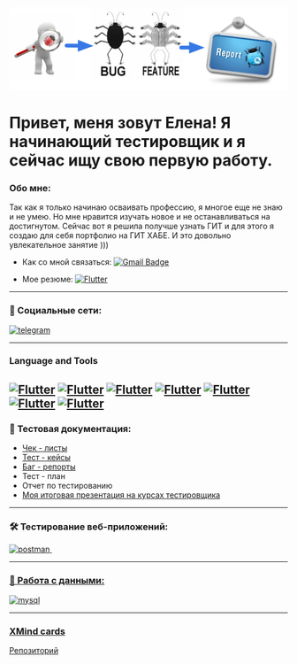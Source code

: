 ![Header](https://github.com/alenachchekm/alenachchekm/blob/main/assets/74.png)


# Привет, меня зовут Елена! Я начинающий тестировщик и я сейчас ищу свою первую работу.


### Обо мне:

Так как я только начинаю осваивать профессию, я многое еще не знаю и не умею. Но мне нравится изучать новое и не останавливаться на достигнутом.
Сейчас вот я решила получше узнать ГИТ и для этого я создаю для себя портфолио на ГИТ ХАБЕ. И это довольно увлекательное занятие )))


- Как со мной связаться: [![Gmail Badge](https://img.shields.io/badge/-Gmail-red?style=for-the-badge&logo=Flutter&logoColor=47C5FB)](mailto:alenach2006@yandex.ru)


- Мое резюме: [![Flutter](https://img.shields.io/badge/-Резюме-red?style=for-the-badge&logo=appveyor&logoColor=F88C00)](
https://drive.google.com/file/d/1ccytFJDZIsOpJZLCsbSROl7leFxiU01u/view?usp=share_link)



---
### 🤝 Социальные сети:

  <div id="badges">
     <a href="https://t.me/hellench_2023" target="_blank">
      <img src="https://cdn-icons-png.flaticon.com/512/2111/2111646.png" width="40" height="40" alt="telegram" />
    </a>
  </div>


 --- 

### Language and Tools

[![Flutter](https://img.shields.io/badge/-Jira-090909?style=for-the-badge&logo=jira&logoColor=47C5FB)](https://drive.google.com/file/d/1dgwu_VSRBZTGsB-XXDwyn9WhsztErnuV/view?usp=sharing)
[![Flutter](https://img.shields.io/badge/-Postman-090909?style=for-the-badge&logo=postman&logoColor=F88C00)](https://www.postman.com/galactic-shadow-937135)
[![Flutter](https://img.shields.io/badge/-Mysql-090909?style=for-the-badge&logo=mysql&logoColor=47C5FB)](https://github.com/alenachchekm/MySQL)
[![Flutter](https://img.shields.io/badge/-VS_Code-090909?style=for-the-badge&logo=&logoColor=0098FF)](https://drive.google.com/file/d/1dgwu_VSRBZTGsB-XXDwyn9WhsztErnuV/view?usp=sharing)
[![Flutter](https://img.shields.io/badge/-Git-090909?style=for-the-badge&logo=git&logoColor=red)](https://github.com/alenachchekm/)
[![Flutter](https://img.shields.io/badge/-XMind-090909?style=for-the-badge&logo=&logoColor=orange)](https://github.com/alenachchekm/MaindCard/blob/main)
[![Flutter](https://img.shields.io/badge/-Selenium-090909?style=for-the-badge&logo=&logoColor=orange)](https://drive.google.com/file/d/16KjGO4nlz_11i1OaNFu_VADvs-bwd7gn/view?usp=sharing)
---
### 📁 Тестовая документация:
- [Чек - листы](https://github.com/alenachchekm/Chec_Lists/blob/main/)
- [Тест - кейсы](https://drive.google.com/file/d/1s9zp3DxRfQvWw1Jk39zzq9gye_ZpkysB/view?usp=sharing)
- [Баг - репорты](https://drive.google.com/file/d/1k7wbFem5cEo9gJL01iNREw28n1h-lZvs/view?usp=sharing)
- Тест - план
- Отчет по тестированию
- [Моя итоговая презентация на курсах тестировщика](https://docs.google.com/presentation/d/19CZbNsMiLBk37-NH6PrfH_qKOdsEeJf1/edit?usp=sharing&ouid=108350876976668273800&rtpof=true&sd=true)
 
---

### 🛠 Тестирование веб-приложений:

<div>
  <a href='https://www.postman.com/galactic-shadow-937135' target='_blank'>
   <img src="https://seeklogo.com/images/P/postman-logo-0087CA0D15-seeklogo.com.png" title="postman" alt="postman" width="40" height="40"/>&nbsp
 
</div>

---
### 💾 Работа с данными:

<div>
  <a href='https://github.com/alenachchekm/MySQL' target='_blank'>
  <img src="https://cdn.jsdelivr.net/gh/devicons/devicon/icons/mysql/mysql-original.svg" title="mysql" alt="mysql" width="40" height="40"/>
  
</div>

---

### XMind cards
[Репозиторий](https://github.com/alenachchekm/MaindCard/blob/main)

